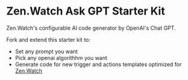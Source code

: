 # Zen.Watch Ask GPT Starter Kit
Zen.Watch's configurable AI code generator by OpenAI's Chat GPT. 

Fork and extend this starter kit to:
- Set any prompt you want
- Pick any openai algorithhm you want
- Generate code for new trigger and actions templates optimized for [Zen.Watch](https://zen.watch)
